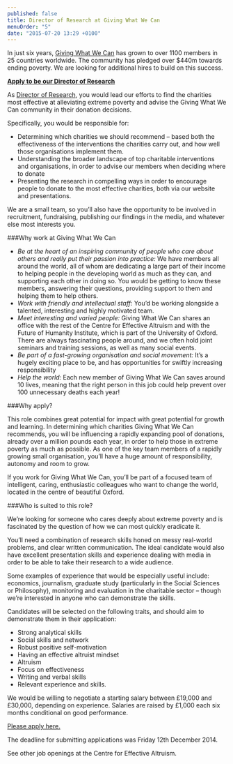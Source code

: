```yaml
---
published: false
title: Director of Research at Giving What We Can
menuOrder: "5"
date: "2015-07-20 13:29 +0100"
---
```


In just six years, [Giving What We Can](https://www.givingwhatwecan.org/) has grown to over 1100 members in 25 countries worldwide. The community has pledged over $440m towards ending poverty. We are looking for additional hires to build on this success.

[**Apply to be our Director of Research**](https://docs.google.com/forms/d/1cv0BikO2MGmnkBWz9-euTFbqHO0Ttbn-iM_KA7i5zII/viewform)

As [Director of Research](https://www.givingwhatwecan.org/blog/2014-11-04/giving-what-we-can-seeking-director-research), you would lead our efforts to find the charities most effective at alleviating extreme poverty and advise the Giving What We Can community in their donation decisions.

Specifically, you would be responsible for:

- Determining which charities we should recommend – based both the effectiveness of the interventions the charities carry out, and how well those organisations implement them.
- Understanding the broader landscape of top charitable interventions and organisations, in order to advise our members when deciding where to donate
- Presenting the research in compelling ways in order to encourage people to donate to the most effective charities, both via our website and presentations.

We are a small team, so you’ll also have the opportunity to be involved in recruitment, fundraising, publishing our findings in the media, and whatever else most interests you.

###Why work at Giving What We Can

- _Be at the heart of an inspiring community of people who care about others and really put their passion into practice:_ We have members all around the world, all of whom are dedicating a large part of their income to helping people in the developing world as much as they can, and supporting each other in doing so. You would be getting to know these members, answering their questions, providing support to them and helping them to help others.
- _Work with friendly and intellectual staff:_ You’d be working alongside a talented, interesting and highly motivated team.
- _Meet interesting and varied people:_ Giving What We Can shares an office with the rest of the Centre for Effective Altruism and with the Future of Humanity Institute, which is part of the University of Oxford. There are always fascinating people around, and we often hold joint seminars and training sessions, as well as many social events.
- _Be part of a fast-growing organisation and social movement:_ It’s a hugely exciting place to be, and has opportunities for swiftly increasing responsibility
- _Help the world:_ Each new member of Giving What We Can saves around 10 lives, meaning that the right person in this job could help prevent over 100 unnecessary deaths each year!

###Why apply?

This role combines great potential for impact with great potential for growth and learning. In determining which charities Giving What We Can recommends, you will be influencing a rapidly expanding pool of donations, already over a million pounds each year, in order to help those in extreme poverty as much as possible. As one of the key team members of a rapidly growing small organisation, you’ll have a huge amount of responsibility, autonomy and room to grow.

If you work for Giving What We Can, you’ll be part of a focused team of intelligent, caring, enthusiastic colleagues who want to change the world, located in the centre of beautiful Oxford.

###Who is suited to this role?

We’re looking for someone who cares deeply about extreme poverty and is fascinated by the question of how we can most quickly eradicate it.

You’ll need a combination of research skills honed on messy real-world problems, and clear written communication. The ideal candidate would also have excellent presentation skills and experience dealing with media in order to be able to take their research to a wide audience.

Some examples of experience that would be especially useful include: economics, journalism, graduate study (particularly in the Social Sciences or Philosophy), monitoring and evaluation in the charitable sector – though we’re interested in anyone who can demonstrate the skills.

Candidates will be selected on the following traits, and should aim to demonstrate them in their application:

- Strong analytical skills
- Social skills and network
- Robust positive self-motivation
- Having an effective altruist mindset
- Altruism
- Focus on effectiveness
- Writing and verbal skills
- Relevant experience and skills.

We would be willing to negotiate a starting salary between £19,000 and £30,000, depending on experience. Salaries are raised by £1,000 each six months conditional on good performance.

[Please apply here.](https://docs.google.com/forms/d/1cv0BikO2MGmnkBWz9-euTFbqHO0Ttbn-iM_KA7i5zII/viewform)

The deadline for submitting applications was Friday 12th December 2014.

See other job openings at the Centre for Effective Altruism.